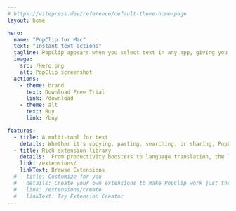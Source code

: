 ```yaml
---
# https://vitepress.dev/reference/default-theme-home-page
layout: home

hero:
  name: "PopClip for Mac"
  text: "Instant text actions"
  tagline: PopClip appears when you select text in any app, giving you instant access to useful actions.
  image:
    src: /Hero.png
    alt: PopClip screenshot
  actions:
    - theme: brand
      text: Download Free Trial
      link: /download
    - theme: alt
      text: Buy
      link: /buy

features:
  - title: A multi-tool for text
    details: Whether it's copying, pasting, searching, or sharing, PopClip streamlines your workflow and saves you time.
  - title: Rich extension library
    details:  From productivity boosters to language translation, the library of extensions has tools for a huge range of tasks..
    link: /extensions/
    linkText: Browse Extensions
  # - title: Customize for you
  #   details: Create your own extensions to make PopClip work just the way you want.
  #   link: /extensions/create
  #   linkText: Try Extension Creator
---
```



